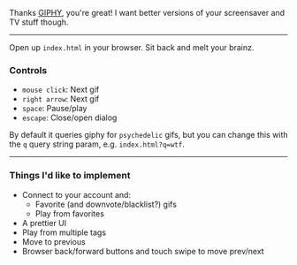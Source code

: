 Thanks [GIPHY](http://giphy.com), you're great! I want better versions of your screensaver and TV stuff though.

***

Open up `index.html` in your browser. Sit back and melt your brainz.

### Controls

- `mouse click`: Next gif
- `right arrow`: Next gif
- `space`: Pause/play
- `escape`: Close/open dialog

By default it queries giphy for `psychedelic` gifs, but you can change this with the `q` query string param, e.g. `index.html?q=wtf`.

***

### Things I'd like to implement

- Connect to your account and:
    - Favorite (and downvote/blacklist?) gifs
    - Play from favorites
- A prettier UI
- Play from multiple tags
- Move to previous
- Browser back/forward buttons and touch swipe to move prev/next
